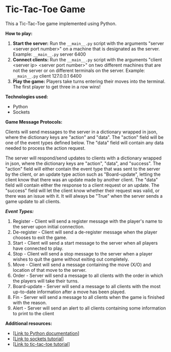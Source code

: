 # Tic-Tac-Toe Game

This a Tic-Tac-Toe game implemented using Python.

**How to play:**

1. **Start the server:** Run the `__main__.py` script with the arguments "server \<server port number\>" on a machine that 
is designated as the server. Example: `__main__.py` server 6400
2. **Connect clients:** Run the `__main__.py` script with the arguments "client \<server ip\> \<server port number\>" on two 
different machines that are not the server or on different terminals on the server. Example: `__main__.py` client 127.0.0.1 6400
3. **Play the game:** Players take turns entering their moves into the terminal. The first player to get three in a row wins!

**Technologies used:**

* Python
* Sockets

**Game Message Protocols:**

Clients will send messages to the server in a dictionary wrapped in json, where the dictionary keys are "action" and "data". 
The "action" field will be one of the event types defined below. The "data" field will contain any data needed to process
the action request. 

The server will respond/send updates to clients with a dictionary wrapped in json, where the dictionary keys are "action", 
"data", and "success". The "action" field will either contain the event type that was sent to the server by the client, or 
an update type action such as "Board-update", letting the client know that there was an update made by another client. The 
"data" field will contain either the response to a client request or an update. The "success" field will let the client know 
whether their request was valid, or there was an issue with it. It will always be "True" when the server sends a game update 
to all clients.

***Event Types:***

1. Register - Client will send a register message with the player's name to the server upon initial connection.
2. De-register - Client will send a de-register message when the player chooses to exit the game.
3. Start - Client will send a start message to the server when all players have connected to play.
4. Stop - Client will send a stop message to the server when a player wishes to quit the game without exiting out completely.
5. Move - Client will send a message containing the move (X/O) and location of that move to the server. 
6. Order - Server will send a message to all clients with the order in which the players will take their turns. 
7. Board-update - Server will send a message to all clients with the most up-to-date information after a move has been played. 
8. Fin - Server will send a message to all clients when the game is finished with the reason.
9. Alert - Server will send an alert to all clients containing some information to print to the client

**Additional resources:**

* [[Link to Python documentation](https://docs.python.org/3/)]
* [[Link to sockets tutorial](https://docs.python.org/3/howto/sockets.html)]
* [[Link to tic-tac-toe tutorial](https://www.wikihow.com/Play-Tic-Tac-Toe)]